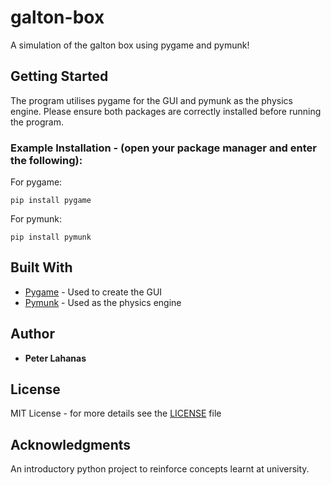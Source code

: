 # galton-box
A simulation of the galton box using pygame and pymunk!

## Getting Started
The program utilises pygame for the GUI and pymunk as the physics engine. Please ensure both packages are correctly installed before running the program. 

### Example Installation - (open your package manager and enter the following):
For pygame:
```
pip install pygame
```
For pymunk:
```
pip install pymunk
```

## Built With
* [Pygame](https://www.pygame.org/news) - Used to create the GUI
* [Pymunk](http://www.pymunk.org/en/latest/index.html) - Used as the physics engine

## Author
* **Peter Lahanas**

## License
MIT License - for more details see the [LICENSE](LICENSE.md) file 

## Acknowledgments
An introductory python project to reinforce concepts learnt at university. 

